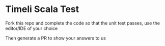 # Timeli Scala Test

Fork this repo and complete the code so that the unit test passes, use the editor/IDE of your choice 

Then generate a PR to show your answers to us
